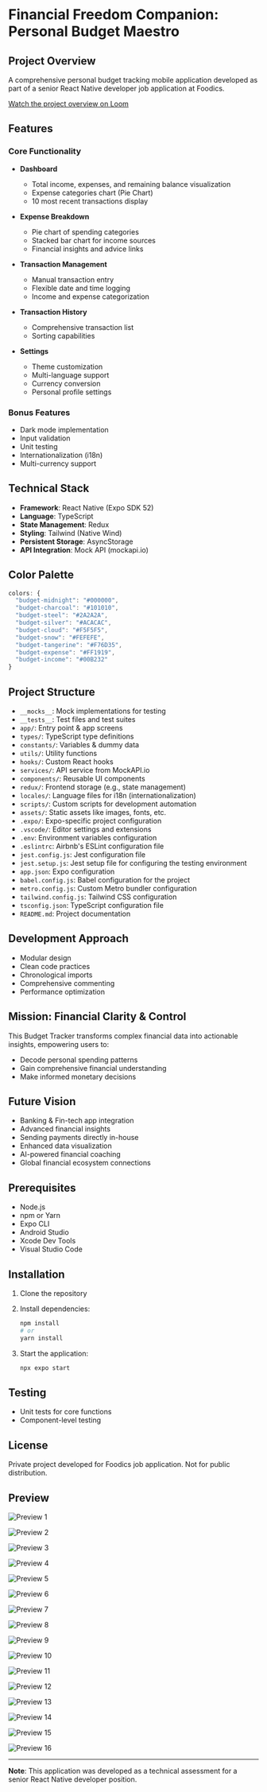 # Financial Freedom Companion: Personal Budget Maestro

## Project Overview

A comprehensive personal budget tracking mobile application developed as part of a senior React Native developer job application at Foodics.

  [Watch the project overview on Loom](https://www.loom.com/share/3081b1ac448b40659042c948e42e5dd0?sid=b59e5261-6f0a-4559-b914-f67f192c4dd5)

## Features

### Core Functionality

- **Dashboard**
  - Total income, expenses, and remaining balance visualization
  - Expense categories chart (Pie Chart)
  - 10 most recent transactions display

- **Expense Breakdown**
  - Pie chart of spending categories
  - Stacked bar chart for income sources
  - Financial insights and advice links

- **Transaction Management**
  - Manual transaction entry
  - Flexible date and time logging
  - Income and expense categorization

- **Transaction History**
  - Comprehensive transaction list
  - Sorting capabilities

- **Settings**
  - Theme customization
  - Multi-language support
  - Currency conversion
  - Personal profile settings

### Bonus Features

- Dark mode implementation
- Input validation
- Unit testing
- Internationalization (i18n)
- Multi-currency support

## Technical Stack

- **Framework**: React Native (Expo SDK 52)
- **Language**: TypeScript
- **State Management**: Redux
- **Styling**: Tailwind (Native Wind)
- **Persistent Storage**: AsyncStorage
- **API Integration**: Mock API (mockapi.io)

## Color Palette

```javascript
colors: {
  "budget-midnight": "#000000",
  "budget-charcoal": "#101010",
  "budget-steel": "#2A2A2A",
  "budget-silver": "#ACACAC",
  "budget-cloud": "#F5F5F5",
  "budget-snow": "#FEFEFE",
  "budget-tangerine": "#F76D35",
  "budget-expense": "#FF1919",
  "budget-income": "#00B232"
}
```

## Project Structure

- `__mocks__`: Mock implementations for testing
- `__tests__`: Test files and test suites
- `app/`: Entry point & app screens
- `types/`: TypeScript type definitions
- `constants/`: Variables & dummy data
- `utils/`: Utility functions
- `hooks/`: Custom React hooks
- `services/`: API service from MockAPI.io
- `components/`: Reusable UI components
- `redux/`: Frontend storage (e.g., state management)
- `locales/`: Language files for i18n (internationalization)
- `scripts/`: Custom scripts for development automation
- `assets/`: Static assets like images, fonts, etc.
- `.expo/`: Expo-specific project configuration
- `.vscode/`: Editor settings and extensions
- `.env`: Environment variables configuration
- `.eslintrc`: Airbnb's ESLint configuration file
- `jest.config.js`: Jest configuration file
- `jest.setup.js`: Jest setup file for configuring the testing environment
- `app.json`: Expo configuration
- `babel.config.js`: Babel configuration for the project
- `metro.config.js`: Custom Metro bundler configuration
- `tailwind.config.js`: Tailwind CSS configuration
- `tsconfig.json`: TypeScript configuration file
- `README.md`: Project documentation

## Development Approach

- Modular design
- Clean code practices
- Chronological imports
- Comprehensive commenting
- Performance optimization

## Mission: Financial Clarity & Control

This Budget Tracker transforms complex financial data into actionable insights, empowering users to:

- Decode personal spending patterns
- Gain comprehensive financial understanding
- Make informed monetary decisions

## Future Vision

- Banking & Fin-tech app integration
- Advanced financial insights
- Sending payments directly in-house
- Enhanced data visualization
- AI-powered financial coaching
- Global financial ecosystem connections

## Prerequisites

- Node.js
- npm or Yarn
- Expo CLI
- Android Studio
- Xcode Dev Tools
- Visual Studio Code

## Installation

1. Clone the repository
2. Install dependencies:

   ```bash
   npm install
   # or
   yarn install
   ```

3. Start the application:

   ```bash
   npx expo start
   ```

## Testing

- Unit tests for core functions
- Component-level testing

## License

Private project developed for Foodics job application. Not for public distribution.

## Preview

![Preview 1](assets/preview/1.png)

![Preview 2](assets/preview/2.png)

![Preview 3](assets/preview/3.png)

![Preview 4](assets/preview/4.png)

![Preview 5](assets/preview/5.png)

![Preview 6](assets/preview/6.png)

![Preview 7](assets/preview/7.png)

![Preview 8](assets/preview/8.png)

![Preview 9](assets/preview/9.png)

![Preview 10](assets/preview/10.png)

![Preview 11](assets/preview/11.png)

![Preview 12](assets/preview/12.png)

![Preview 13](assets/preview/13.png)

![Preview 14](assets/preview/14.png)

![Preview 15](assets/preview/15.png)

![Preview 16](assets/preview/16.png)

---

**Note**: This application was developed as a technical assessment for a senior React Native developer position.
